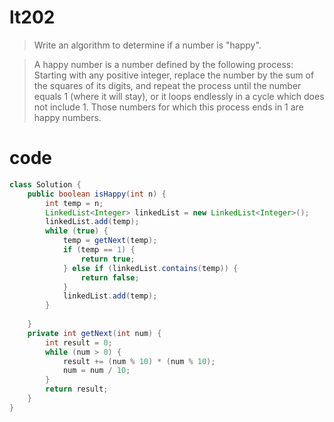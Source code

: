 # lt202
> Write an algorithm to determine if a number is "happy".

> A happy number is a number defined by the following process: Starting with any positive integer, replace the number by the sum of the squares of its digits, and repeat the process until the number equals 1 (where it will stay), or it loops endlessly in a cycle which does not include 1. Those numbers for which this process ends in 1 are happy numbers.

# code
```java
class Solution {
    public boolean isHappy(int n) {
        int temp = n;
        LinkedList<Integer> linkedList = new LinkedList<Integer>(); 
        linkedList.add(temp);
        while (true) {
            temp = getNext(temp);
            if (temp == 1) {
                return true;
            } else if (linkedList.contains(temp)) {
                return false;
            }
            linkedList.add(temp);
        }   
        
    }
    private int getNext(int num) {
        int result = 0;
        while (num > 0) {
            result += (num % 10) * (num % 10);
            num = num / 10;
        }
        return result;
    }
}
```